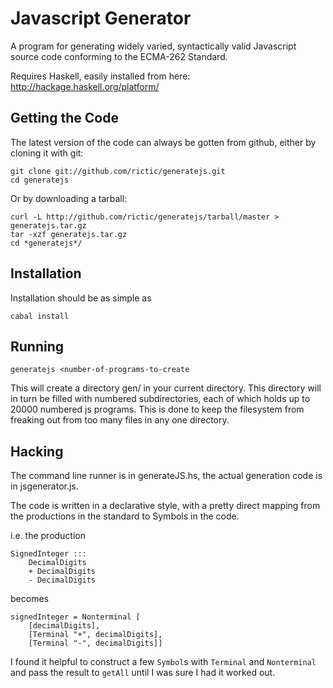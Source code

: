 Javascript Generator
====================

A program for generating widely varied, syntactically valid Javascript source code conforming to the ECMA-262 Standard.

Requires Haskell, easily installed from here: http://hackage.haskell.org/platform/ 

Getting the Code
----------------

The latest version of the code can always be gotten from github, either by cloning it with git:

    git clone git://github.com/rictic/generatejs.git
    cd generatejs
    
Or by downloading a tarball:

    curl -L http://github.com/rictic/generatejs/tarball/master > generatejs.tar.gz
    tar -xzf generatejs.tar.gz
    cd *generatejs*/
    
Installation
------------

Installation should be as simple as

    cabal install

Running
-------

    generatejs <number-of-programs-to-create

This will create a directory gen/ in your current directory.  This directory will in turn be filled with numbered subdirectories, each of which holds up to 20000 numbered js programs.  This is done to keep the filesystem from freaking out from too many files in any one directory.


Hacking
-------

The command line runner is in generateJS.hs, the actual generation code is in jsgenerator.js.

The code is written in a declarative style, with a pretty direct mapping from the productions in the standard to Symbols in the code.

i.e. the production

    SignedInteger ::: 
        DecimalDigits
        + DecimalDigits
        - DecimalDigits

becomes

    signedInteger = Nonterminal [
        [decimalDigits],
        [Terminal "+", decimalDigits],
        [Terminal "-", decimalDigits]]

I found it helpful to construct a few `Symbol`s with `Terminal` and `Nonterminal` and pass the result to `getAll` until I was sure I had it worked out.
